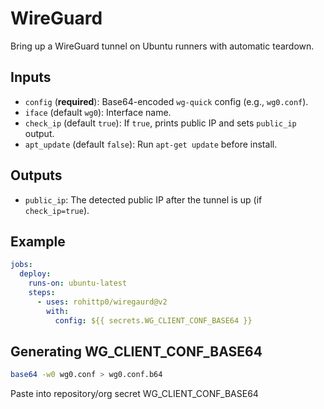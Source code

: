 # WireGuard

Bring up a WireGuard tunnel on Ubuntu runners with automatic teardown.

## Inputs

- `config` (**required**): Base64-encoded `wg-quick` config (e.g., `wg0.conf`).
- `iface` (default `wg0`): Interface name.
- `check_ip` (default `true`): If `true`, prints public IP and sets `public_ip` output.
- `apt_update` (default `false`): Run `apt-get update` before install.

## Outputs

- `public_ip`: The detected public IP after the tunnel is up (if `check_ip=true`).

## Example

```yaml
jobs:
  deploy:
    runs-on: ubuntu-latest
    steps:
      - uses: rohittp0/wiregaurd@v2
        with:
          config: ${{ secrets.WG_CLIENT_CONF_BASE64 }}
```

## Generating WG_CLIENT_CONF_BASE64

```bash
base64 -w0 wg0.conf > wg0.conf.b64
```

Paste into repository/org secret WG_CLIENT_CONF_BASE64
